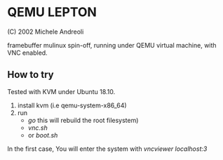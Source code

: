 QEMU LEPTON
=================

(C) 2002 Michele Andreoli

framebuffer mulinux spin-off, running under QEMU virtual machine, with VNC enabled.

How to try
----------

Tested with KVM under Ubuntu 18.10.

1. install kvm (i.e qemu-system-x86_64)
2. run
   -  *go* this will rebuild the root filesystem)
   -  *vnc.sh*  
   -  or *boot.sh*
   
In the first case, You will enter the system with *vncviewer localhost:3*
